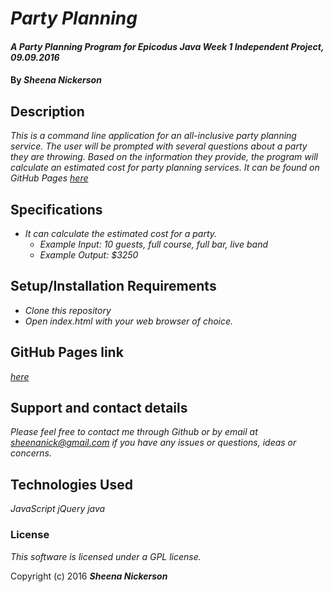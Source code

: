 # _Party Planning_

#### _A Party Planning Program for Epicodus Java Week 1 Independent Project, 09.09.2016_

#### By _**Sheena Nickerson**_

## Description

_This is a command line application for an all-inclusive party planning service. The user will be prompted with several questions about a party they are throwing. Based on the information they provide, the program will calculate an estimated cost for party planning services. It can be found on GitHub Pages [here](https://sheenanick.github.io/java-party-planning)_

## Specifications

* _It can calculate the estimated cost for a party._
  * _Example Input: 10 guests, full course, full bar, live band_
  * _Example Output: $3250_

## Setup/Installation Requirements

* _Clone this repository_
* _Open index.html with your web browser of choice._

## GitHub Pages link

_[here](https://sheenanick.github.io/java-party-planning)_

## Support and contact details

_Please feel free to contact me through Github or by email at sheenanick@gmail.com if you have any issues or questions, ideas or concerns._

## Technologies Used

_JavaScript_
_jQuery_
_java_

### License

*This software is licensed under a GPL license.*

Copyright (c) 2016 **_Sheena Nickerson_**
